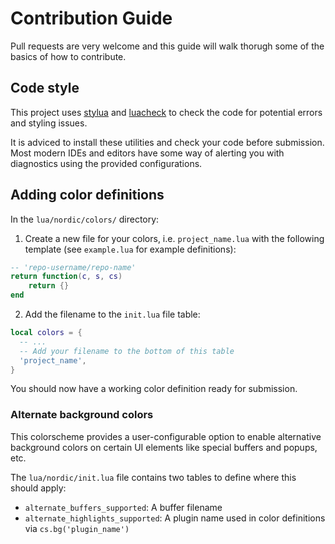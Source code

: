 # Contribution Guide

Pull requests are very welcome and this guide will walk thorugh some of the basics
of how to contribute.

## Code style

This project uses [stylua](https://github.com/JohnnyMorganz/StyLua) and [luacheck](https://github.com/mpeterv/luacheck)
to check the code for potential errors and styling issues.

It is adviced to install these utilities and check your code before submission. Most modern IDEs and editors have some
way of alerting you with diagnostics using the provided configurations.

## Adding color definitions

In the `lua/nordic/colors/` directory:

1. Create a new file for your colors, i.e. `project_name.lua` with the following template (see `example.lua` for example definitions):
```lua
-- 'repo-username/repo-name'
return function(c, s, cs)
    return {}
end
```
2. Add the filename to the `init.lua` file table:
```lua
local colors = {
  -- ...
  -- Add your filename to the bottom of this table
  'project_name',
}
```

You should now have a working color definition ready for submission.

### Alternate background colors

This colorscheme provides a user-configurable option to enable alternative background colors
on certain UI elements like special buffers and popups, etc.

The `lua/nordic/init.lua` file contains two tables to define where this should apply:

* `alternate_buffers_supported`: A buffer filename
* `alternate_highlights_supported`: A plugin name used in color definitions via `cs.bg('plugin_name')`
